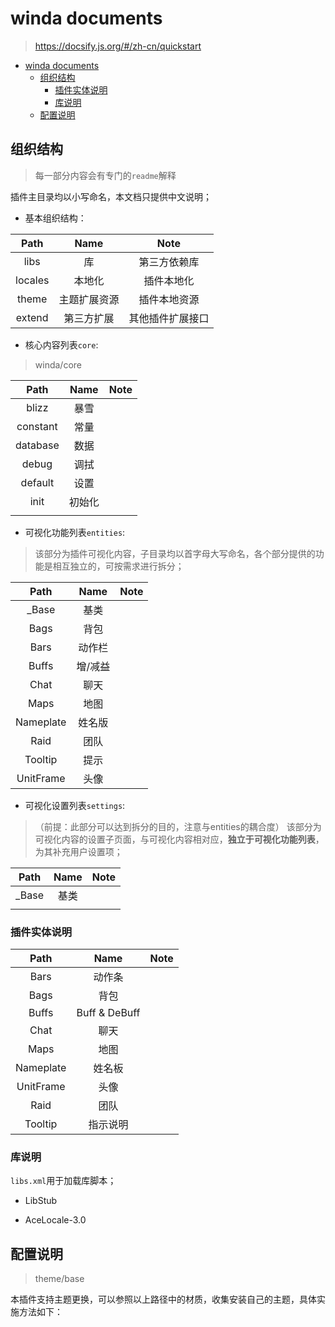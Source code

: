 # winda documents

> https://docsify.js.org/#/zh-cn/quickstart

<!-- TOC -->

- [winda documents](#winda-documents)
  - [组织结构](#组织结构)
    - [插件实体说明](#插件实体说明)
    - [库说明](#库说明)
  - [配置说明](#配置说明)

<!-- /TOC -->

## 组织结构

> 每一部分内容会有专门的`readme`解释

插件主目录均以小写命名，本文档只提供中文说明；

- 基本组织结构：

|Path|Name|Note|
|:-:|:-:|:-:|
|libs|库|第三方依赖库|
|locales|本地化|插件本地化|
|theme|主题扩展资源|插件本地资源|
|extend|第三方扩展|其他插件扩展接口|


- 核心内容列表`core`:

> winda/core

|Path|Name|Note|
|:-:|:-:|:-:|
|blizz|暴雪||
|constant|常量||
|database|数据||
|debug|调拭||
|default|设置||
|init|初始化||
||||


- 可视化功能列表`entities`:

> 该部分为插件可视化内容，子目录均以首字母大写命名，各个部分提供的功能是相互独立的，可按需求进行拆分；

|Path|Name|Note|
|:-:|:-:|:-:|
|_Base|基类||
|Bags|背包||
|Bars|动作栏||
|Buffs|增/减益||
|Chat|聊天||
|Maps|地图||
|Nameplate|姓名版||
|Raid|团队||
|Tooltip|提示||
|UnitFrame|头像||

- 可视化设置列表`settings`:

> （前提：此部分可以达到拆分的目的，注意与entities的耦合度）
> 该部分为可视化内容的设置子页面，与可视化内容相对应，**独立于可视化功能列表**，为其补充用户设置项；

|Path|Name|Note|
|:-:|:-:|:-:|
|_Base|基类||
||||

### 插件实体说明

|Path|Name|Note|
|:-:|:-:|:-:|
|Bars|动作条||
|Bags|背包||
|Buffs|Buff & DeBuff||
|Chat|聊天||
|Maps|地图||
|Nameplate|姓名板||
|UnitFrame|头像||
|Raid|团队||
|Tooltip|指示说明||

### 库说明

`libs.xml`用于加载库脚本；

- LibStub

- AceLocale-3.0




## 配置说明

> theme/base

本插件支持主题更换，可以参照以上路径中的材质，收集安装自己的主题，具体实施方法如下：


